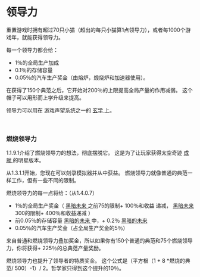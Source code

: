 # 领导力

<p>
          重置游戏时拥有超过70只小猫（超出的每只小猫算1点领导力），或者每1000个游戏年，就能获得领导力。
    </p>
    <p>
          每一个领导力都会给：
    </p>
    <ul>
      <li>
            1％的全局生产加成
      </li>
      <li>
            0.1％的存储容量
      </li>
      <li>
            0.05％的汽车生产奖金（由熔炉，煅烧炉和加速器使用）。
      </li>
    </ul>
    <p>
          在获得了150个典范之后，它开始对200％的上限提高全局产量的作用减弱。
          这个帽子可以用形而上学升级来提高。
    </p>
    <p>
          领导力可以用在
          游戏声望系统之一的
      <a href="#Metaphysics">
            玄学
      </a>
          上。
    </p>
    <p>
      <br style="clear:both">
    </p>
    
### 燃烧领导力
<p>
          1.1.9.1介绍了燃烧领导力的想法，彻底摆脱它。
          这是为了让玩家获得太空奇迹
      <a href="#Achievements">
            成就
      </a>
          的明星版本。
    </p>
    <p>
          从1.3.1.1开始，您现在可以刻录模拟器并从中获益。
          燃烧领导力就像普通的典范一样工作，但有一些不同的限制。
    </p>
    <p>
          燃烧领导力的每一点将给：（从1.4.0.7）
    </p>
    <ul>
      <li>
            1％的全局生产奖金（
        <a href="#Dark+Future">
              黑暗未来
        </a>
            之前75的限制+ 100％和收益
            递减，
        <a href="#Dark+Future">
              黑暗未来
        </a>
            300的限制+ 400％和收益递减
            ）
      </li>
      <li>
            前0.05％的存储容量
        <a href="#Dark+Future">
              黑暗的未来
        </a>
            中，+ 0.2％
        <a href="#Dark+Future">
              黑暗的未来
        </a>
      </li>
      <li>
            0.05％的汽车生产奖金（占全局生产奖金的5％）
      </li>
    </ul>
    <p>
          来自普通和燃烧领导力叠加奖金，所以如果你有150个普通的典范和75个燃烧领导力，你将获得+ 225％的总典范产量奖励。
    </p>
    <p>
          燃烧领导力也提升了领导者的特质奖金。
          这个公式是（平方根（1 + 8 *燃烧的典范/ 500）-1）/ 2。哲学家只得到这个提升的10％。
    </p>
 